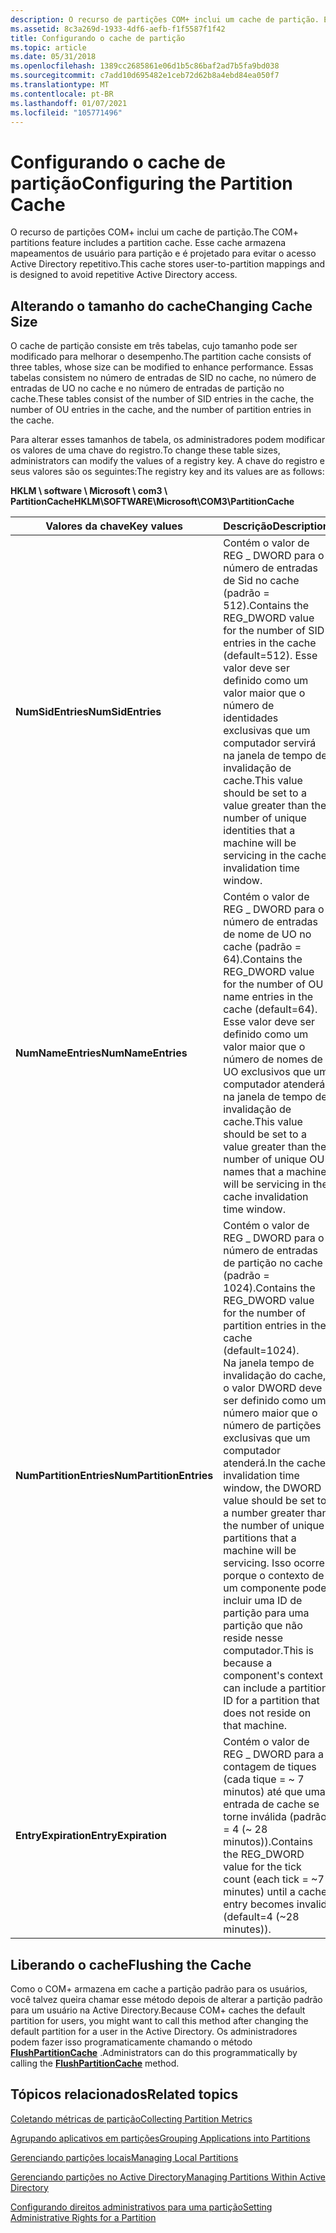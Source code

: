 ```yaml
---
description: O recurso de partições COM+ inclui um cache de partição. Esse cache armazena mapeamentos de usuário para partição e é projetado para evitar o acesso Active Directory repetitivo.
ms.assetid: 8c3a269d-1933-4df6-aefb-f1f5587f1f42
title: Configurando o cache de partição
ms.topic: article
ms.date: 05/31/2018
ms.openlocfilehash: 1389cc2685861e06d1b5c86baf2ad7b5fa9bd038
ms.sourcegitcommit: c7add10d695482e1ceb72d62b8a4ebd84ea050f7
ms.translationtype: MT
ms.contentlocale: pt-BR
ms.lasthandoff: 01/07/2021
ms.locfileid: "105771496"
---
```

# <a name="configuring-the-partition-cache"></a><span data-ttu-id="29723-104">Configurando o cache de partição</span><span class="sxs-lookup"><span data-stu-id="29723-104">Configuring the Partition Cache</span></span>

<span data-ttu-id="29723-105">O recurso de partições COM+ inclui um cache de partição.</span><span class="sxs-lookup"><span data-stu-id="29723-105">The COM+ partitions feature includes a partition cache.</span></span> <span data-ttu-id="29723-106">Esse cache armazena mapeamentos de usuário para partição e é projetado para evitar o acesso Active Directory repetitivo.</span><span class="sxs-lookup"><span data-stu-id="29723-106">This cache stores user-to-partition mappings and is designed to avoid repetitive Active Directory access.</span></span>

## <a name="changing-cache-size"></a><span data-ttu-id="29723-107">Alterando o tamanho do cache</span><span class="sxs-lookup"><span data-stu-id="29723-107">Changing Cache Size</span></span>

<span data-ttu-id="29723-108">O cache de partição consiste em três tabelas, cujo tamanho pode ser modificado para melhorar o desempenho.</span><span class="sxs-lookup"><span data-stu-id="29723-108">The partition cache consists of three tables, whose size can be modified to enhance performance.</span></span> <span data-ttu-id="29723-109">Essas tabelas consistem no número de entradas de SID no cache, no número de entradas de UO no cache e no número de entradas de partição no cache.</span><span class="sxs-lookup"><span data-stu-id="29723-109">These tables consist of the number of SID entries in the cache, the number of OU entries in the cache, and the number of partition entries in the cache.</span></span>

<span data-ttu-id="29723-110">Para alterar esses tamanhos de tabela, os administradores podem modificar os valores de uma chave do registro.</span><span class="sxs-lookup"><span data-stu-id="29723-110">To change these table sizes, administrators can modify the values of a registry key.</span></span> <span data-ttu-id="29723-111">A chave do registro e seus valores são os seguintes:</span><span class="sxs-lookup"><span data-stu-id="29723-111">The registry key and its values are as follows:</span></span>

<span data-ttu-id="29723-112">**HKLM \\ software \\ Microsoft \\ com3 \\ PartitionCache**</span><span class="sxs-lookup"><span data-stu-id="29723-112">**HKLM\\SOFTWARE\\Microsoft\\COM3\\PartitionCache**</span></span>



| <span data-ttu-id="29723-113">Valores da chave</span><span class="sxs-lookup"><span data-stu-id="29723-113">Key values</span></span>                         | <span data-ttu-id="29723-114">Descrição</span><span class="sxs-lookup"><span data-stu-id="29723-114">Description</span></span>                                                                                                                                                                                                                                                                                                                                                                                                  |
|------------------------------------|--------------------------------------------------------------------------------------------------------------------------------------------------------------------------------------------------------------------------------------------------------------------------------------------------------------------------------------------------------------------------------------------------------------|
| <span data-ttu-id="29723-115">**NumSidEntries**</span><span class="sxs-lookup"><span data-stu-id="29723-115">**NumSidEntries**</span></span><br/>       | <span data-ttu-id="29723-116">Contém o valor de REG \_ DWORD para o número de entradas de Sid no cache (padrão = 512).</span><span class="sxs-lookup"><span data-stu-id="29723-116">Contains the REG\_DWORD value for the number of SID entries in the cache (default=512).</span></span> <span data-ttu-id="29723-117">Esse valor deve ser definido como um valor maior que o número de identidades exclusivas que um computador servirá na janela de tempo de invalidação de cache.</span><span class="sxs-lookup"><span data-stu-id="29723-117">This value should be set to a value greater than the number of unique identities that a machine will be servicing in the cache invalidation time window.</span></span><br/>                                                                                                                                                  |
| <span data-ttu-id="29723-118">**NumNameEntries**</span><span class="sxs-lookup"><span data-stu-id="29723-118">**NumNameEntries**</span></span><br/>      | <span data-ttu-id="29723-119">Contém o valor de REG \_ DWORD para o número de entradas de nome de UO no cache (padrão = 64).</span><span class="sxs-lookup"><span data-stu-id="29723-119">Contains the REG\_DWORD value for the number of OU name entries in the cache (default=64).</span></span> <span data-ttu-id="29723-120">Esse valor deve ser definido como um valor maior que o número de nomes de UO exclusivos que um computador atenderá na janela de tempo de invalidação de cache.</span><span class="sxs-lookup"><span data-stu-id="29723-120">This value should be set to a value greater than the number of unique OU names that a machine will be servicing in the cache invalidation time window.</span></span><br/>                                                                                                                                                 |
| <span data-ttu-id="29723-121">**NumPartitionEntries**</span><span class="sxs-lookup"><span data-stu-id="29723-121">**NumPartitionEntries**</span></span><br/> | <span data-ttu-id="29723-122">Contém o valor de REG \_ DWORD para o número de entradas de partição no cache (padrão = 1024).</span><span class="sxs-lookup"><span data-stu-id="29723-122">Contains the REG\_DWORD value for the number of partition entries in the cache (default=1024).</span></span><br/> <span data-ttu-id="29723-123">Na janela tempo de invalidação do cache, o valor DWORD deve ser definido como um número maior que o número de partições exclusivas que um computador atenderá.</span><span class="sxs-lookup"><span data-stu-id="29723-123">In the cache invalidation time window, the DWORD value should be set to a number greater than the number of unique partitions that a machine will be servicing.</span></span> <span data-ttu-id="29723-124">Isso ocorre porque o contexto de um componente pode incluir uma ID de partição para uma partição que não reside nesse computador.</span><span class="sxs-lookup"><span data-stu-id="29723-124">This is because a component's context can include a partition ID for a partition that does not reside on that machine.</span></span> <br/> |
| <span data-ttu-id="29723-125">**EntryExpiration**</span><span class="sxs-lookup"><span data-stu-id="29723-125">**EntryExpiration**</span></span><br/>     | <span data-ttu-id="29723-126">Contém o valor de REG \_ DWORD para a contagem de tiques (cada tique = ~ 7 minutos) até que uma entrada de cache se torne inválida (padrão = 4 (~ 28 minutos)).</span><span class="sxs-lookup"><span data-stu-id="29723-126">Contains the REG\_DWORD value for the tick count (each tick = ~7 minutes) until a cache entry becomes invalid (default=4 (~28 minutes)).</span></span><br/>                                                                                                                                                                                                                                                          |



 

## <a name="flushing-the-cache"></a><span data-ttu-id="29723-127">Liberando o cache</span><span class="sxs-lookup"><span data-stu-id="29723-127">Flushing the Cache</span></span>

<span data-ttu-id="29723-128">Como o COM+ armazena em cache a partição padrão para os usuários, você talvez queira chamar esse método depois de alterar a partição padrão para um usuário na Active Directory.</span><span class="sxs-lookup"><span data-stu-id="29723-128">Because COM+ caches the default partition for users, you might want to call this method after changing the default partition for a user in the Active Directory.</span></span> <span data-ttu-id="29723-129">Os administradores podem fazer isso programaticamente chamando o método [**FlushPartitionCache**](/windows/desktop/api/ComAdmin/nf-comadmin-icomadmincatalog2-flushpartitioncache) .</span><span class="sxs-lookup"><span data-stu-id="29723-129">Administrators can do this programmatically by calling the [**FlushPartitionCache**](/windows/desktop/api/ComAdmin/nf-comadmin-icomadmincatalog2-flushpartitioncache) method.</span></span>

## <a name="related-topics"></a><span data-ttu-id="29723-130">Tópicos relacionados</span><span class="sxs-lookup"><span data-stu-id="29723-130">Related topics</span></span>

<dl> <dt>

[<span data-ttu-id="29723-131">Coletando métricas de partição</span><span class="sxs-lookup"><span data-stu-id="29723-131">Collecting Partition Metrics</span></span>](collecting-partition-metrics.md)
</dt> <dt>

[<span data-ttu-id="29723-132">Agrupando aplicativos em partições</span><span class="sxs-lookup"><span data-stu-id="29723-132">Grouping Applications into Partitions</span></span>](grouping-applications-into-partitions.md)
</dt> <dt>

[<span data-ttu-id="29723-133">Gerenciando partições locais</span><span class="sxs-lookup"><span data-stu-id="29723-133">Managing Local Partitions</span></span>](managing-local-partitions.md)
</dt> <dt>

[<span data-ttu-id="29723-134">Gerenciando partições no Active Directory</span><span class="sxs-lookup"><span data-stu-id="29723-134">Managing Partitions Within Active Directory</span></span>](managing-partitions-within-active-directory.md)
</dt> <dt>

[<span data-ttu-id="29723-135">Configurando direitos administrativos para uma partição</span><span class="sxs-lookup"><span data-stu-id="29723-135">Setting Administrative Rights for a Partition</span></span>](setting-administrative-rights-for-a-partition.md)
</dt> </dl>

 

 




